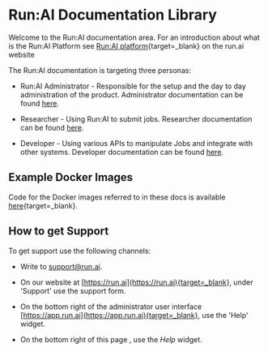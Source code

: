 # Run:AI Documentation Library

Welcome to the Run:AI documentation area. For an introduction about what is the Run:AI Platform see [Run:AI platform](https://www.run.ai/platform/){target=_blank} on the run.ai website


The Run:AI documentation is targeting three personas:

* Run:AI Administrator - Responsible for the setup and the day to day administration of the  product. Administrator documentation can be found [here](./Administrator/overview-administrator.md).

* Researcher - Using Run:AI to submit jobs. Researcher documentation can be found [here](./Researcher/overview-researcher.md).

* Developer - Using various APIs to manipulate Jobs and integrate with other systems. Developer documentation can be found [here](./Administrator/overview-developer.md).

## Example Docker Images

Code for the Docker images referred to in these docs is available [here](https://github.com/run-ai/docs/tree/master/quickstart){target=_blank}.


## How to get Support

To get support use the following channels:

* Write to [support@run.ai](mailto:support@run.ai).

* On our website at [https://run.ai](https://run.ai){target=_blank}, under 'Support' use the support form.

* On the bottom right of the administrator user interface [https://app.run.ai](https://app.run.ai){target=_blank}, use the 'Help' widget.

* On the bottom right of this page , use the _Help_ widget.



